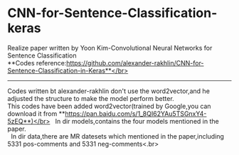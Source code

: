# CNN-for-Sentence-Classification-keras
Realize paper written by Yoon Kim-Convolutional Neural Networks for Sentence Classification</br>
**Codes reference:https://github.com/alexander-rakhlin/CNN-for-Sentence-Classification-in-Keras**</br>
***
   Codes written bt alexander-rakhlin don't use the word2vector,and he adjusted the structure to make the model perform better.</br>
   This codes have been added word2vector(trained by Google,you can download it from **https://pan.baidu.com/s/1_8QI62YAu5TSGnxY4-5zEQ**)</br>
    In dir models,contains the four models mentioned in the paper.</br>
    In dir data,there are MR datesets which mentioned in the paper,including 5331 pos-comments and 5331 neg-comments<.br>
